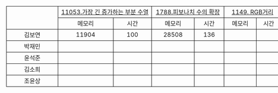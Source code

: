 <table cellspacing="0" style="border-collapse:collapse; width:1069px">
    <tbody>
        <tr>
            <td rowspan="2" style="border-bottom:1px solid black; border-left:1px solid black; border-right:1px solid black; border-top:1px solid black; height:44px; text-align:center; vertical-align:middle; white-space:nowrap; width:122px">　</td>
            <td colspan="2" style="border-bottom:1px solid black; border-left:none; border-right:1px solid black; border-top:1px solid black; text-align:center; vertical-align:middle; white-space:nowrap; width:190px"><a href="https://www.acmicpc.net/problem/11053" target="_blank">11053.가장 긴 증가하는 부분 수열</a></td>
            <td colspan="2" style="border-bottom:1px solid black; border-left:none; border-right:1px solid black; border-top:1px solid black; text-align:center; vertical-align:middle; white-space:nowrap; width:190px"><a href="https://www.acmicpc.net/problem/1788" target="_blank">1788.피보나치 수의 확장</a></td>
            <td colspan="2" style="border-bottom:1px solid black; border-left:none; border-right:1px solid black; border-top:1px solid black; text-align:center; vertical-align:middle; white-space:nowrap; width:190px"><a href="https://www.acmicpc.net/problem/1149" target="_blank">1149. RGB거리</a></td>
            <td colspan="2" style="border-bottom:1px solid black; border-left:none; border-right:1px solid black; border-top:1px solid black; text-align:center; vertical-align:middle; white-space:nowrap; width:190px"><a href="https://www.acmicpc.net/problem/12865" target="_blank">12865.평범한 배낭</a></td>
            <td colspan="2" style="border-bottom:1px solid black; border-left:none; border-right:1px solid black; border-top:1px solid black; text-align:center; vertical-align:middle; white-space:nowrap; width:190px"><a href="https://www.acmicpc.net/problem/9084" target="_blank">9084.동전</a></td>
        </tr>
        <tr>
            <td style="border-bottom:1px solid black; border-left:none; border-right:1px solid black; border-top:none; height:22px; text-align:center; vertical-align:middle; white-space:nowrap">메모리</td>
            <td style="border-bottom:1px solid black; border-left:none; border-right:1px solid black; border-top:none; text-align:center; vertical-align:middle; white-space:nowrap">시간</td>
            <td style="border-bottom:1px solid black; border-left:none; border-right:1px solid black; border-top:none; text-align:center; vertical-align:middle; white-space:nowrap">메모리</td>
            <td style="border-bottom:1px solid black; border-left:none; border-right:1px solid black; border-top:none; text-align:center; vertical-align:middle; white-space:nowrap">시간</td>
            <td style="border-bottom:1px solid black; border-left:none; border-right:1px solid black; border-top:none; text-align:center; vertical-align:middle; white-space:nowrap">메모리</td>
            <td style="border-bottom:1px solid black; border-left:none; border-right:1px solid black; border-top:none; text-align:center; vertical-align:middle; white-space:nowrap">시간</td>
            <td style="border-bottom:1px solid black; border-left:none; border-right:1px solid black; border-top:none; text-align:center; vertical-align:middle; white-space:nowrap">메모리</td>
            <td style="border-bottom:1px solid black; border-left:none; border-right:1px solid black; border-top:none; text-align:center; vertical-align:middle; white-space:nowrap">시간</td>
            <td style="border-bottom:1px solid black; border-left:none; border-right:1px solid black; border-top:none; text-align:center; vertical-align:middle; white-space:nowrap">메모리</td>
            <td style="border-bottom:1px solid black; border-left:none; border-right:1px solid black; border-top:none; text-align:center; vertical-align:middle; white-space:nowrap">시간</td>
        </tr>
        <tr>
            <td style="border-bottom:1px solid black; border-left:1px solid black; border-right:1px solid black; border-top:none; height:22px; text-align:center; vertical-align:middle; white-space:nowrap">김보연</td>
            <td style="border-bottom:1px solid black; border-left:none; border-right:1px solid black; border-top:none; text-align:center; vertical-align:middle; white-space:nowrap">11904 </td>
            <td style="border-bottom:1px solid black; border-left:none; border-right:1px solid black; border-top:none; text-align:center; vertical-align:middle; white-space:nowrap">100 </td>
            <td style="border-bottom:1px solid black; border-left:none; border-right:1px solid black; border-top:none; text-align:center; vertical-align:middle; white-space:nowrap">28508 </td>
            <td style="border-bottom:1px solid black; border-left:none; border-right:1px solid black; border-top:none; text-align:center; vertical-align:middle; white-space:nowrap">136 </td>
            <td style="border-bottom:1px solid black; border-left:none; border-right:1px solid black; border-top:none; text-align:center; vertical-align:middle; white-space:nowrap"> </td>
            <td style="border-bottom:1px solid black; border-left:none; border-right:1px solid black; border-top:none; text-align:center; vertical-align:middle; white-space:nowrap"> </td>
            <td style="border-bottom:1px solid black; border-left:none; border-right:1px solid black; border-top:none; text-align:center; vertical-align:middle; white-space:nowrap">51312 </td>
            <td style="border-bottom:1px solid black; border-left:none; border-right:1px solid black; border-top:none; text-align:center; vertical-align:middle; white-space:nowrap">152 </td>
            <td style="border-bottom:1px solid black; border-left:none; border-right:1px solid black; border-top:none; text-align:center; vertical-align:middle; white-space:nowrap">11860　</td>
            <td style="border-bottom:1px solid black; border-left:none; border-right:1px solid black; border-top:none; text-align:center; vertical-align:middle; white-space:nowrap">84　</td>
        </tr>
        <tr>
            <td style="border-bottom:1px solid black; border-left:1px solid black; border-right:1px solid black; border-top:none; height:22px; text-align:center; vertical-align:middle; white-space:nowrap">박재민</td>
            <td style="border-bottom:1px solid black; border-left:none; border-right:1px solid black; border-top:none; text-align:center; vertical-align:middle; white-space:nowrap"> </td>
            <td style="border-bottom:1px solid black; border-left:none; border-right:1px solid black; border-top:none; text-align:center; vertical-align:middle; white-space:nowrap"> </td>
            <td style="border-bottom:1px solid black; border-left:none; border-right:1px solid black; border-top:none; text-align:center; vertical-align:middle; white-space:nowrap"> </td>
            <td style="border-bottom:1px solid black; border-left:none; border-right:1px solid black; border-top:none; text-align:center; vertical-align:middle; white-space:nowrap"> </td>
            <td style="border-bottom:1px solid black; border-left:none; border-right:1px solid black; border-top:none; text-align:center; vertical-align:middle; white-space:nowrap"> </td>
            <td style="border-bottom:1px solid black; border-left:none; border-right:1px solid black; border-top:none; text-align:center; vertical-align:middle; white-space:nowrap"> </td>
            <td style="border-bottom:1px solid black; border-left:none; border-right:1px solid black; border-top:none; text-align:center; vertical-align:middle; white-space:nowrap">　</td>
            <td style="border-bottom:1px solid black; border-left:none; border-right:1px solid black; border-top:none; text-align:center; vertical-align:middle; white-space:nowrap">　</td>
            <td style="border-bottom:1px solid black; border-left:none; border-right:1px solid black; border-top:none; text-align:center; vertical-align:middle; white-space:nowrap">　</td>
            <td style="border-bottom:1px solid black; border-left:none; border-right:1px solid black; border-top:none; text-align:center; vertical-align:middle; white-space:nowrap">　</td>
        </tr>
        <tr>
            <td style="border-bottom:1px solid black; border-left:1px solid black; border-right:1px solid black; border-top:none; height:22px; text-align:center; vertical-align:middle; white-space:nowrap">윤석준</td>
            <td style="border-bottom:1px solid black; border-left:none; border-right:1px solid black; border-top:none; text-align:center; vertical-align:middle; white-space:nowrap"> </td>
            <td style="border-bottom:1px solid black; border-left:none; border-right:1px solid black; border-top:none; text-align:center; vertical-align:middle; white-space:nowrap"> </td>
            <td style="border-bottom:1px solid black; border-left:none; border-right:1px solid black; border-top:none; text-align:center; vertical-align:middle; white-space:nowrap"> </td>
            <td style="border-bottom:1px solid black; border-left:none; border-right:1px solid black; border-top:none; text-align:center; vertical-align:middle; white-space:nowrap"> </td>
            <td style="border-bottom:1px solid black; border-left:none; border-right:1px solid black; border-top:none; text-align:center; vertical-align:middle; white-space:nowrap"> </td>
            <td style="border-bottom:1px solid black; border-left:none; border-right:1px solid black; border-top:none; text-align:center; vertical-align:middle; white-space:nowrap"> </td>
            <td style="border-bottom:1px solid black; border-left:none; border-right:1px solid black; border-top:none; text-align:center; vertical-align:middle; white-space:nowrap"> </td>
            <td style="border-bottom:1px solid black; border-left:none; border-right:1px solid black; border-top:none; text-align:center; vertical-align:middle; white-space:nowrap"> </td>
            <td style="border-bottom:1px solid black; border-left:none; border-right:1px solid black; border-top:none; text-align:center; vertical-align:middle; white-space:nowrap">　</td>
            <td style="border-bottom:1px solid black; border-left:none; border-right:1px solid black; border-top:none; text-align:center; vertical-align:middle; white-space:nowrap">　</td>
        </tr>
        <tr>
            <td style="border-bottom:1px solid black; border-left:1px solid black; border-right:1px solid black; border-top:none; height:22px; text-align:center; vertical-align:middle; white-space:nowrap">김소희</td>
            <td style="border-bottom:1px solid black; border-left:none; border-right:1px solid black; border-top:none; text-align:center; vertical-align:middle; white-space:nowrap">　</td>
            <td style="border-bottom:1px solid black; border-left:none; border-right:1px solid black; border-top:none; text-align:center; vertical-align:middle; white-space:nowrap">　</td>
            <td style="border-bottom:1px solid black; border-left:none; border-right:1px solid black; border-top:none; text-align:center; vertical-align:middle; white-space:nowrap"> </td>
            <td style="border-bottom:1px solid black; border-left:none; border-right:1px solid black; border-top:none; text-align:center; vertical-align:middle; white-space:nowrap"> </td>
            <td style="border-bottom:1px solid black; border-left:none; border-right:1px solid black; border-top:none; text-align:center; vertical-align:middle; white-space:nowrap"> </td>
            <td style="border-bottom:1px solid black; border-left:none; border-right:1px solid black; border-top:none; text-align:center; vertical-align:middle; white-space:nowrap"> </td>
            <td style="border-bottom:1px solid black; border-left:none; border-right:1px solid black; border-top:none; text-align:center; vertical-align:middle; white-space:nowrap">　</td>
            <td style="border-bottom:1px solid black; border-left:none; border-right:1px solid black; border-top:none; text-align:center; vertical-align:middle; white-space:nowrap">　</td>
            <td style="border-bottom:1px solid black; border-left:none; border-right:1px solid black; border-top:none; text-align:center; vertical-align:middle; white-space:nowrap">　</td>
            <td style="border-bottom:1px solid black; border-left:none; border-right:1px solid black; border-top:none; text-align:center; vertical-align:middle; white-space:nowrap">　</td>
        </tr>
        <tr>
            <td style="border-bottom:1px solid black; border-left:1px solid black; border-right:1px solid black; border-top:none; height:22px; text-align:center; vertical-align:middle; white-space:nowrap">조윤상</td>
            <td style="border-bottom:1px solid black; border-left:none; border-right:1px solid black; border-top:none; text-align:center; vertical-align:middle; white-space:nowrap"> </td>
            <td style="border-bottom:1px solid black; border-left:none; border-right:1px solid black; border-top:none; text-align:center; vertical-align:middle; white-space:nowrap"> </td>
            <td style="border-bottom:1px solid black; border-left:none; border-right:1px solid black; border-top:none; text-align:center; vertical-align:middle; white-space:nowrap"> </td>
            <td style="border-bottom:1px solid black; border-left:none; border-right:1px solid black; border-top:none; text-align:center; vertical-align:middle; white-space:nowrap"> </td>
            <td style="border-bottom:1px solid black; border-left:none; border-right:1px solid black; border-top:none; text-align:center; vertical-align:middle; white-space:nowrap"> </td>
            <td style="border-bottom:1px solid black; border-left:none; border-right:1px solid black; border-top:none; text-align:center; vertical-align:middle; white-space:nowrap"> </td>
            <td style="border-bottom:1px solid black; border-left:none; border-right:1px solid black; border-top:none; text-align:center; vertical-align:middle; white-space:nowrap"> </td>
            <td style="border-bottom:1px solid black; border-left:none; border-right:1px solid black; border-top:none; text-align:center; vertical-align:middle; white-space:nowrap"> </td>
            <td style="border-bottom:1px solid black; border-left:none; border-right:1px solid black; border-top:none; text-align:center; vertical-align:middle; white-space:nowrap">　</td>
            <td style="border-bottom:1px solid black; border-left:none; border-right:1px solid black; border-top:none; text-align:center; vertical-align:middle; white-space:nowrap">　</td>
        </tr>
    </tbody>
</table>
